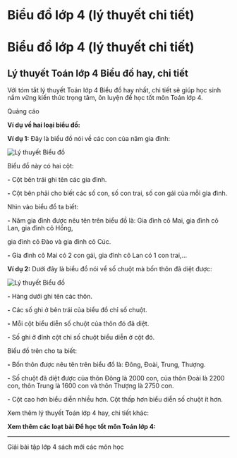 # Biểu đồ lớp 4 (lý thuyết chi tiết)

# Biểu đồ lớp 4 (lý thuyết chi tiết)

## Lý thuyết Toán lớp 4 Biểu đồ hay, chi tiết

Với tóm tắt lý thuyết Toán lớp 4 Biểu đồ hay nhất, chi tiết sẽ giúp học sinh nắm vững kiến thức trọng tâm, ôn luyện để học tốt môn Toán lớp 4.

Quảng cáo

**Ví dụ về hai loại biểu đồ:**

**Ví dụ 1:** Đây là biểu đồ nói về các con của năm gia đình:

![Lý thuyết Biểu đồ](https://vietjack.com/giai-toan-lop-4/images/ly-thuyet-bieu-do-93080.png)

Biểu đồ này có hai cột: 

**-** Cột bên trái ghi tên các gia đình.

**-** Cột bên phải cho biết các số con, số con trai, số con gái của mỗi gia đình.

Nhìn vào biểu đồ ta biết:

**-** Năm gia đình được nêu tên trên biểu đồ là: Gia đình cô Mai, gia đình cô Lan, gia đình cô Hồng,

gia đình cô Đào và gia đình cô Cúc.

**-** Gia đình cô Mai có 2 con gái, gia đình cô Lan có 1 con trai,…

**Ví dụ 2:** Dưới đây là biểu đồ nói về số chuột mà bốn thôn đã diệt được:

![Lý thuyết Biểu đồ](https://vietjack.com/giai-toan-lop-4/images/ly-thuyet-bieu-do-93081.png)

**-** Hàng dưới ghi tên các thôn.

**-** Các số ghi ở bên trái của biểu đồ chỉ số chuột.

**-** Mỗi cột biểu diễn số chuột của thôn đó đã diệt.

**-** Số ghi ở đỉnh cột chỉ số chuột biểu diễn ở cột đó.

Biểu đồ trên cho ta biết:

**-** Bốn thôn được nêu tên trên biểu đồ là: Đông, Đoài, Trung, Thượng.

**-** Số chuột đã diệt được của thôn Đông là 2000 con, của thôn Đoài là 2200 con, thôn Trung là 1600 con và thôn Thượng là 2750 con.

**-** Cột cao hơn biểu diễn nhiều hơn. Cột thấp hơn biểu diễn số chuột ít hơn.

Xem thêm lý thuyết Toán lớp 4 hay, chi tiết khác:

**Xem thêm các loạt bài Để học tốt môn Toán lớp 4:**

* * *

Giải bài tập lớp 4 sách mới các môn học
